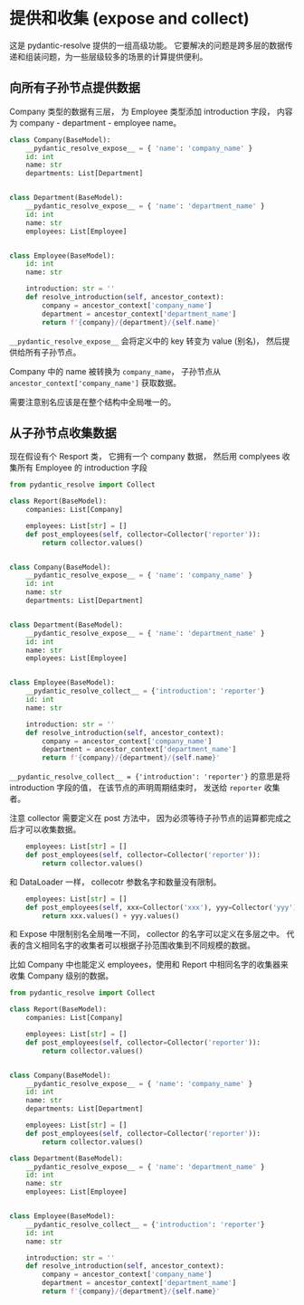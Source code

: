 # 提供和收集 (expose and collect)

这是 pydantic-resolve 提供的一组高级功能。 它要解决的问题是跨多层的数据传递和组装问题，为一些层级较多的场景的计算提供便利。

## 向所有子孙节点提供数据

Company 类型的数据有三层， 为 Employee 类型添加 introduction 字段， 内容为 company - department - employee name。

```python hl_lines="2 9 21 22"
class Company(BaseModel):
    __pydantic_resolve_expose__ = { 'name': 'company_name' }
    id: int
    name: str
    departments: List[Department]


class Department(BaseModel):
    __pydantic_resolve_expose__ = { 'name': 'department_name' }
    id: int
    name: str
    employees: List[Employee]


class Employee(BaseModel):
    id: int
    name: str

    introduction: str = ''
    def resolve_introduction(self, ancestor_context):
        company = ancestor_context['company_name']
        department = ancestor_context['department_name']
        return f'{company}/{department}/{self.name}'

```

`__pydantic_resolve_expose__` 会将定义中的 key 转变为 value (别名)， 然后提供给所有子孙节点。

Company 中的 name 被转换为 `company_name`， 子孙节点从 `ancestor_context['company_name']` 获取数据。

需要注意别名应该是在整个结构中全局唯一的。

## 从子孙节点收集数据

现在假设有个 Resport 类， 它拥有一个 company 数据， 然后用 complyees 收集所有 Employee 的 introduction 字段

```python hl_lines="7 26"
from pydantic_resolve import Collect

class Report(BaseModel):
    companies: List[Company]

    employees: List[str] = []
    def post_employees(self, collector=Collector('reporter')):
        return collector.values()


class Company(BaseModel):
    __pydantic_resolve_expose__ = { 'name': 'company_name' }
    id: int
    name: str
    departments: List[Department]


class Department(BaseModel):
    __pydantic_resolve_expose__ = { 'name': 'department_name' }
    id: int
    name: str
    employees: List[Employee]


class Employee(BaseModel):
    __pydantic_resolve_collect__ = {'introduction': 'reporter'}
    id: int
    name: str

    introduction: str = ''
    def resolve_introduction(self, ancestor_context):
        company = ancestor_context['company_name']
        department = ancestor_context['department_name']
        return f'{company}/{department}/{self.name}'
```

`__pydantic_resolve_collect__ = {'introduction': 'reporter'}` 的意思是将 introduction 字段的值， 在该节点的声明周期结束时， 发送给 `reporter` 收集者。

注意 collector 需要定义在 post 方法中， 因为必须等待子孙节点的运算都完成之后才可以收集数据。

```python
    employees: List[str] = []
    def post_employees(self, collector=Collector('reporter')):
        return collector.values()
```

和 DataLoader 一样， collecotr 参数名字和数量没有限制。

```python
    employees: List[str] = []
    def post_employees(self, xxx=Collector('xxx'), yyy=Collector('yyy')):
        return xxx.values() + yyy.values()
```

和 Expose 中限制别名全局唯一不同， collector 的名字可以定义在多层之中。 代表的含义相同名字的收集者可以根据子孙范围收集到不同规模的数据。

比如 Company 中也能定义 employees，使用和 Report 中相同名字的收集器来收集 Company 级别的数据。

```python hl_lines="7 18"
from pydantic_resolve import Collect

class Report(BaseModel):
    companies: List[Company]

    employees: List[str] = []
    def post_employees(self, collector=Collector('reporter')):
        return collector.values()


class Company(BaseModel):
    __pydantic_resolve_expose__ = { 'name': 'company_name' }
    id: int
    name: str
    departments: List[Department]

    employees: List[str] = []
    def post_employees(self, collector=Collector('reporter')):
        return collector.values()

class Department(BaseModel):
    __pydantic_resolve_expose__ = { 'name': 'department_name' }
    id: int
    name: str
    employees: List[Employee]


class Employee(BaseModel):
    __pydantic_resolve_collect__ = {'introduction': 'reporter'}
    id: int
    name: str

    introduction: str = ''
    def resolve_introduction(self, ancestor_context):
        company = ancestor_context['company_name']
        department = ancestor_context['department_name']
        return f'{company}/{department}/{self.name}'
```
